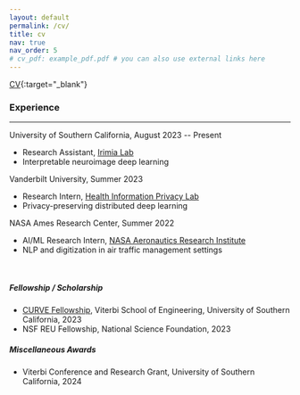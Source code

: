 ```yaml
---
layout: default
permalink: /cv/
title: cv
nav: true
nav_order: 5
# cv_pdf: example_pdf.pdf # you can also use external links here
---
```


[CV](assets/Guo_Kevin_CV.pdf){:target="\_blank"}

### Experience

---

University of Southern California, August 2023 -- Present

- Research Assistant, [Irimia Lab](https://gero.usc.edu/labs/irimialab/)
- Interpretable neuroimage deep learning

Vanderbilt University, Summer 2023

- Research Intern, [Health Information Privacy Lab](https://hiplab.mc.vanderbilt.edu)
- Privacy-preserving distributed deep learning

NASA Ames Research Center, Summer 2022

- AI/ML Research Intern, [NASA Aeronautics Research Institute](https://nari.arc.nasa.gov/research-areas)
- NLP and digitization in air traffic management settings

<br>

##### Fellowship / Scholarship

- [CURVE Fellowship](https://viterbiundergrad.usc.edu/research/curve/), Viterbi School of Engineering, University of Southern California, 2023
- NSF REU Fellowship, National Science Foundation, 2023

##### Miscellaneous Awards

- Viterbi Conference and Research Grant, University of Southern California, 2024
